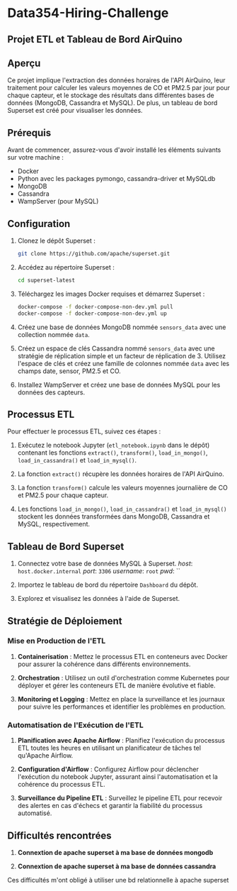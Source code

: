 # Data354-Hiring-Challenge
 
## Projet ETL et Tableau de Bord AirQuino

## Aperçu

Ce projet implique l'extraction des données horaires de l'API AirQuino, leur traitement pour calculer les valeurs moyennes de CO et PM2.5 par jour pour chaque capteur, et le stockage des résultats dans différentes bases de données (MongoDB, Cassandra et MySQL). De plus, un tableau de bord Superset est créé pour visualiser les données.

## Prérequis

Avant de commencer, assurez-vous d'avoir installé les éléments suivants sur votre machine :

- Docker
- Python avec les packages pymongo, cassandra-driver et MySQLdb
- MongoDB
- Cassandra
- WampServer (pour MySQL)

## Configuration

1. Clonez le dépôt Superset :

    ```bash
    git clone https://github.com/apache/superset.git
    ```

2. Accédez au répertoire Superset :

    ```bash
    cd superset-latest
    ```

3. Téléchargez les images Docker requises et démarrez Superset :

    ```bash
    docker-compose -f docker-compose-non-dev.yml pull
    docker-compose -f docker-compose-non-dev.yml up
    ```

4. Créez une base de données MongoDB nommée `sensors_data` avec une collection nommée `data`.

5. Créez un espace de clés Cassandra nommé `sensors_data` avec une stratégie de réplication simple et un facteur de réplication de 3. Utilisez l'espace de clés et créez une famille de colonnes nommée `data` avec les champs date, sensor, PM2.5 et CO.

6. Installez WampServer et créez une base de données MySQL pour les données des capteurs.

## Processus ETL

Pour effectuer le processus ETL, suivez ces étapes :

1. Exécutez le notebook Jupyter (`etl_notebook.ipynb` dans le dépôt) contenant les fonctions `extract()`, `transform()`, `load_in_mongo()`, `load_in_cassandra()` et `load_in_mysql()`.

2. La fonction `extract()` récupère les données horaires de l'API AirQuino.

3. La fonction `transform()` calcule les valeurs moyennes journalière de CO et PM2.5 pour chaque capteur.

4. Les fonctions `load_in_mongo()`, `load_in_cassandra()` et `load_in_mysql()` stockent les données transformées dans MongoDB, Cassandra et MySQL, respectivement.

## Tableau de Bord Superset

1. Connectez votre base de données MySQL à Superset.
*host*: `host.docker.internal`
*port*: `3306`
*username*: `root`
*pwd*: ``

2. Importez le tableau de bord du répertoire `Dashboard` du dépôt.

3. Explorez et visualisez les données à l'aide de Superset.

## Stratégie de Déploiement

### Mise en Production de l'ETL

1. **Containerisation** : Mettez le processus ETL en conteneurs avec Docker pour assurer la cohérence dans différents environnements.

2. **Orchestration** : Utilisez un outil d'orchestration comme Kubernetes pour déployer et gérer les conteneurs ETL de manière évolutive et fiable.

3. **Monitoring et Logging** : Mettez en place la surveillance et les journaux pour suivre les performances et identifier les problèmes en production.

### Automatisation de l'Exécution de l'ETL

1. **Planification avec Apache Airflow** : Planifiez l'exécution du processus ETL toutes les heures en utilisant un planificateur de tâches tel qu'Apache Airflow.

2. **Configuration d'Airflow** : Configurez Airflow pour déclencher l'exécution du notebook Jupyter, assurant ainsi l'automatisation et la cohérence du processus ETL.

3. **Surveillance du Pipeline ETL** : Surveillez le pipeline ETL pour recevoir des alertes en cas d'échecs et garantir la fiabilité du processus automatisé.

## Difficultés rencontrées

1. **Connextion de apache superset à ma  base de données mongodb**

2. **Connextion de apache superset à ma  base de données cassandra**

Ces difficultés m'ont obligé à utiliser une bd relationnelle à apache superset